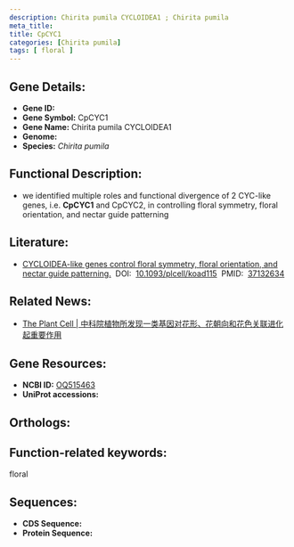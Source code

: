 ```yaml
---
description: Chirita pumila CYCLOIDEA1 ; Chirita pumila
meta_title:
title: CpCYC1
categories: [Chirita pumila]
tags: [ floral ]
---
```


## Gene Details:
- **Gene ID:**	[]()
- **Gene Symbol:** CpCYC1
- **Gene Name:** Chirita pumila CYCLOIDEA1
- **Genome:** []()
- **Species:** *Chirita pumila*

## Functional Description:
   - we identified multiple roles and functional divergence of 2 CYC-like genes, i.e. **CpCYC1** and CpCYC2, in controlling floral symmetry, floral orientation, and nectar guide patterning

## Literature:
   - [CYCLOIDEA-like genes control floral symmetry, floral orientation, and nectar guide patterning.]( https://academic.oup.com/plcell/article/35/8/2799/7150419?login=true#412848404)&nbsp;&nbsp;DOI:&nbsp;&nbsp;[10.1093/plcell/koad115](https://academic.oup.com/plcell/article/35/8/2799/7150419?login=true#412848404)&nbsp;&nbsp;PMID:&nbsp;&nbsp;[37132634](https://pubmed.ncbi.nlm.nih.gov/37132634/)

## Related News:
   - [The Plant Cell | 中科院植物所发现一类基因对花形、花朝向和花色关联进化起重要作用](https://mp.weixin.qq.com/s?__biz=Mzg3MDEwNDEyMg==&mid=2247549721&idx=3&sn=a2c82a8f8d1e40681e7e2071f73df685&chksm=889405ab2953e8bfa0846e46cd34ed3836b667abe0219fbad6a2a5d5b7c8392af61b9da6f174&scene=27#wechat_redirect)

## Gene Resources:
- **NCBI ID:** [OQ515463](https://www.ncbi.nlm.nih.gov/gene/?term=OQ515463)
- **UniProt accessions:** [](https://www.uniprot.org/uniprotkb//entry)

## Orthologs:


## Function-related keywords:
floral

## Sequences:
- **CDS Sequence:**
- **Protein Sequence:**
